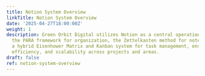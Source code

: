 ```yaml
---
title: Notion System Overview
linkTitle: Notion System Overview
date: '2025-04-27T18:00:00Z'
weight: 1
description: Green Orbit Digital utilizes Notion as a central operations hub, employing
  the PARA framework for organization, the Zettelkasten method for note-taking, and
  a hybrid Eisenhower Matrix and Kanban system for task management, ensuring clarity,
  efficiency, and scalability across projects and areas.
draft: false
ref: notion-system-overview
---
```


